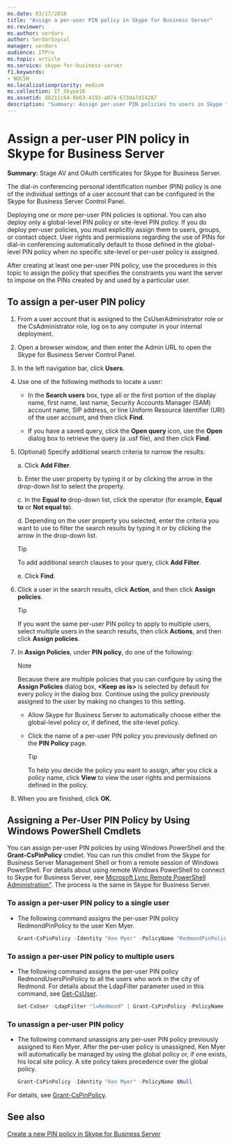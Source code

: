 ```yaml
---
ms.date: 03/17/2018
title: "Assign a per-user PIN policy in Skype for Business Server"
ms.reviewer:
ms.author: serdars
author: SerdarSoysal
manager: serdars
audience: ITPro
ms.topic: article
ms.service: skype-for-business-server
f1.keywords:
- NOCSH
ms.localizationpriority: medium
ms.collection: IT_Skype16
ms.assetid: d8211c64-0b63-4193-a074-673da7d14287
description: "Summary: Assign per-user PIN policies to users in Skype for Business Server."
---
```


# Assign a per-user PIN policy in Skype for Business Server

**Summary:** Stage AV and OAuth certificates for Skype for Business Server.

The dial-in conferencing personal identification number (PIN) policy is one of the individual settings of a user account that can be configured in the Skype for Business Server Control Panel.

Deploying one or more per-user PIN policies is optional. You can also deploy only a global-level PIN policy or site-level PIN policy. If you do deploy per-user policies, you must explicitly assign them to users, groups, or contact object. User rights and permissions regarding the use of PINs for dial-in conferencing automatically default to those defined in the global-level PIN policy when no specific site-level or per-user policy is assigned.

After creating at least one per-user PIN policy, use the procedures in this topic to assign the policy that specifies the constraints you want the server to impose on the PINs created by and used by a particular user.

## To assign a per-user PIN policy

1. From a user account that is assigned to the CsUserAdministrator role or the CsAdministrator role, log on to any computer in your internal deployment.

2. Open a browser window, and then enter the Admin URL to open the Skype for Business Server Control Panel.

3. In the left navigation bar, click **Users**.

4. Use one of the following methods to locate a user:

   - In the **Search users** box, type all or the first portion of the display name, first name, last name, Security Accounts Manager (SAM) account name, SIP address, or line Uniform Resource Identifier (URI) of the user account, and then click **Find**.

   - If you have a saved query, click the **Open query** icon, use the **Open** dialog box to retrieve the query (a .usf file), and then click **Find**.

5. (Optional) Specify additional search criteria to narrow the results:

   a. Click **Add Filter**.

   b. Enter the user property by typing it or by clicking the arrow in the drop-down list to select the property.

   c. In the **Equal to** drop-down list, click the operator (for example, **Equal to** or **Not equal to**).

   d. Depending on the user property you selected, enter the criteria you want to use to filter the search results by typing it or by clicking the arrow in the drop-down list.

    > [!TIP]
    > To add additional search clauses to your query, click **Add Filter**.

   e. Click **Find**.

6. Click a user in the search results, click **Action**, and then click **Assign policies**.

    > [!TIP]
    > If you want the same per-user PIN policy to apply to multiple users, select multiple users in the search results, then click **Actions**, and then click **Assign policies**.

7. In **Assign Policies**, under **PIN policy**, do one of the following:

    > [!NOTE]
    > Because there are multiple policies that you can configure by using the **Assign Policies** dialog box, **\<Keep as is\>** is selected by default for every policy in the dialog box. Continue using the policy previously assigned to the user by making no changes to this setting.

   - Allow Skype for Business Server to automatically choose either the global-level policy or, if defined, the site-level policy.

   - Click the name of a per-user PIN policy you previously defined on the **PIN Policy** page.

     > [!TIP]
     > To help you decide the policy you want to assign, after you click a policy name, click **View** to view the user rights and permissions defined in the policy.

8. When you are finished, click **OK**.

## Assigning a Per-User PIN Policy by Using Windows PowerShell Cmdlets

You can assign per-user PIN policies by using Windows PowerShell and the **Grant-CsPinPolicy** cmdlet. You can run this cmdlet from the Skype for Business Server Management Shell or from a remote session of Windows PowerShell. For details about using remote Windows PowerShell to connect to Skype for Business Server, see [Microsoft Lync Remote PowerShell Administration"](https://blog.insideo365.com/2011/08/remote-lync-powershell-administration/). The process is the same in Skype for Business Server.

### To assign a per-user PIN policy to a single user

- The following command assigns the per-user PIN policy RedmondPinPolicy to the user Ken Myer.

  ```PowerShell
  Grant-CsPinPolicy -Identity "Ken Myer" -PolicyName "RedmondPinPolicy"
  ```

### To assign a per-user PIN policy to multiple users

- The following command assigns the per-user PIN policy RedmondUsersPinPolicy to all the users who work in the city of Redmond. For details about the LdapFilter parameter used in this command, see [Get-CsUser](/powershell/module/skype/get-csuser).

  ```PowerShell
  Get-CsUser -LdapFilter "l=Redmond" | Grant-CsPinPolicy -PolicyName "RedmondUsersPinPolicy"
  ```

### To unassign a per-user PIN policy

- The following command unassigns any per-user PIN policy previously assigned to Ken Myer. After the per-user policy is unassigned, Ken Myer will automatically be managed by using the global policy or, if one exists, his local site policy. A site policy takes precedence over the global policy.

  ```PowerShell
  Grant-CsPinPolicy -Identity "Ken Myer" -PolicyName $Null
  ```

For details, see [Grant-CsPinPolicy](/powershell/module/skype/grant-cspinpolicy).

## See also

[Create a new PIN policy in Skype for Business Server](create-a-new-pin-policy.md)

